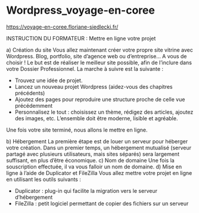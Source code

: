 # Wordpress_voyage-en-coree
https://voyage-en-coree.floriane-siedlecki.fr/

INSTRUCTION DU FORMATEUR :
Mettre en ligne votre projet

a) Création du site
Vous allez maintenant créer votre propre site vitrine avec Wordpress. Blog, portfolio, site d’agence web ou d’entreprise... A vous de choisir ! Le but est de réaliser le meilleur site possible, afin de l’inclure dans votre Dossier Professionnel.
La marche à suivre est la suivante :
- Trouvez une idée de projet.
- Lancez un nouveau projet Wordpress (aidez-vous des chapitres précédents)
- Ajoutez des pages pour reproduire une structure proche de celle vue précédemment 
- Personnalisez le tout : choisissez un thème, rédigez des articles, ajoutez des images, etc. L’ensemble doit être moderne, lisible et agréable.

Une fois votre site terminé, nous allons le mettre en ligne.

b) Hébergement
La première étape est de louer un serveur pour héberger votre création.
Dans un premier temps, un hébergement mutualisé (serveur partagé avec plusieurs utilisateurs, mais sites séparés) sera largement suffisant, en plus d’être économique.
c) Nom de domaine
Une fois la souscription effectuée, il va vous falloir un nom de domaine.
d) Mise en ligne à l’aide de Duplicator et FileZilla
Vous allez mettre votre projet en ligne en utilisant les outils suivants :
- Duplicator : plug-in qui facilite la migration vers le serveur d’hébergement
- FileZilla : petit logiciel permettant de copier des fichiers sur un serveur
